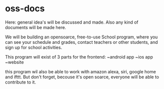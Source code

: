 # oss-docs
Here: general idea's will be discussed and made. Also any kind of documents will be made here.

We will be building an opensoarce, free-to-use School program, where you can see your schedule and grades, contact teachers or other students, and sign up for school activities. 


This program will exist of 3 parts for the frontend:
  ~android app
  ~ios app
  ~website

this program wil also be able to work with amazon alexa, siri, google home and ifttt. But don't forget, becouse it's open soarce, everyone will be able to contribute to it.
